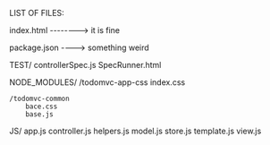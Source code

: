  LIST OF FILES:

 index.html --------> it is fine

 package.json ----> something weird

 TEST/
 	controllerSpec.js
 	SpecRunner.html

 NODE_MODULES/
 	/todomvc-app-css
 		index.css

 	/todomvc-common
 		bace.css
 		base.js

 JS/
 	app.js
 	controller.js
 	helpers.js
 	model.js
 	store.js
 	template.js
 	view.js

